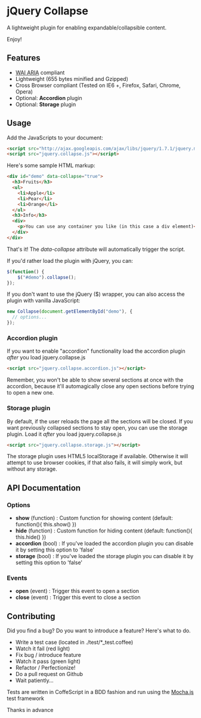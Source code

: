 # jQuery Collapse

A lightweight plugin for enabling expandable/collapsible content.

Enjoy!

## Features

- [WAI ARIA](http://dev.opera.com/articles/view/introduction-to-wai-aria/) compliant
- Lightweight (655 bytes minified and Gzipped)
- Cross Browser compliant (Tested on IE6 +, Firefox, Safari, Chrome, Opera)
- Optional: **Accordion** plugin
- Optional: **Storage** plugin

## Usage

Add the JavaScripts to your document:

```html
<script src="http://ajax.googleapis.com/ajax/libs/jquery/1.7.1/jquery.min.js"></script>
<script src="jquery.collapse.js"></script>
```

Here's some sample HTML markup:

```html
<div id="demo" data-collapse="true">
  <h3>Fruits</h3>
  <ul>
    <li>Apple</li>
    <li>Pear</li>
    <li>Orange</li>
  </ul>
  <h3>Info</h3>
  <div>
    <p>You can use any container you like (in this case a div element)</p>
  </div>
</div>
```

That's it! The *data-collapse* attribute will automatically trigger the script. 

If you'd rather load the plugin with jQuery, you can:


```js
$(function() {
    $("#demo").collapse();
});
```

If you don't want to use the jQuery ($) wrapper, you can also access the
plugin with vanilla JavaScript:


```js
new Collapse(document.getElementById("demo"), {
  // options...
});
```

### Accordion plugin

If you want to enable "accordion" functionality load the accordion plugin *after* you load jquery.collapse.js

```html
<script src="jquery.collapse.accordion.js"></script>
```

Remember, you won't be able to show several sections at once with the
accordion, because it'll automagically close any open sections before
trying to open a new one.

### Storage plugin

By default, if the user reloads the page all the sections will be closed. If you want previously collapsed sections to stay open, you can use
the storage plugin. Load it *after* you load jquery.collapse.js

```html
<script src="jquery.collapse.storage.js"></script>
```

The storage plugin uses HTML5 localStorage if available. Otherwise it
will attempt to use browser cookies, if that also fails, it will simply
work, but without any storage.

## API Documentation

### Options

* **show** (function) : Custom function for showing content (default: function(){ this.show() })
* **hide** (function) : Custom function for hiding content (default: function(){ this.hide() })
* **accordion** (bool) : If you've loaded the accordion plugin you can disable it by setting this option to 'false'
* **storage** (bool) : If you've loaded the storage plugin you can disable it by setting this option to 'false'

### Events

* **open** (event) : Trigger this event to open a section
* **close** (event) : Trigger this event to close a section


## Contributing

Did you find a bug? Do you want to introduce a feature? Here's what to do.

* Write a test case (located in ./test/*_test.coffee)
* Watch it fail (red light)
* Fix bug / introduce feature
* Watch it pass (green light)
* Refactor / Perfectionize!
* Do a pull request on Github
* Wait patiently...

Tests are written in CoffeScript in a BDD fashion and run 
using the [Mocha.js](http://visionmedia.github.com/mocha/) test framework

Thanks in advance
